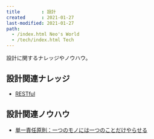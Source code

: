 ```yaml
---
title        : 設計
created      : 2021-01-27
last-modified: 2021-01-27
path:
  - /index.html Neo's World
  - /tech/index.html Tech
---
```


設計に関するナレッジやノウハウ。


## 設計関連ナレッジ

- [RESTful](./restful.html)


## 設計関連ノウハウ

- [単一責任原則：一つのモノには一つのことだけやらせる](./single-responsibility-principle.html)
